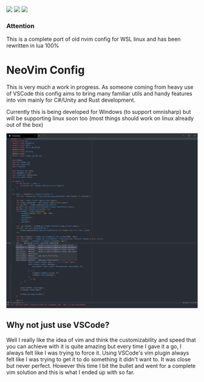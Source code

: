 [<img src="https://img.shields.io/badge/neovim%20-%23559D42.svg?&style=for-the-badge&logo=neovim&logoColor=white"/>][/]
[<img src="https://img.shields.io/badge/unity%20-%23000000.svg?&style=for-the-badge&logo=unity&logoColor=white"/>][/]
[<img src="https://img.shields.io/badge/rust%20-%23DD3A26.svg?&style=for-the-badge&logo=rust&logoColor=white"/>][/]

### Attention

This is a complete port of old nvim config for WSL linux and has been rewritten
in lua 100%

# NeoVim Config

This is very much a work in progress. As someone coming from heavy use of VSCode
this config aims to bring many familiar utils and handy features into vim mainly
for C#/Unity and Rust development.

Currently this is being developed for Windows (to support omnisharp) but will be
supporting linux soon too (most things should work on linux already out of the
box)

<img src="docs/preview.png" />

## Why not just use VSCode?

Well I really like the idea of vim and think the customizability and speed that
you can achieve with it is quite amazing but every time I gave it a go, I always
felt like I was trying to force it. Using VSCode's vim plugin always felt like I
was trying to get it to do something it didn't want to. It was close but never
perfect. However this time I bit the bullet and went for a complete vim solution
and this is what I ended up with so far.

[/]: https://github.com/kalvinpearce/nvim/
